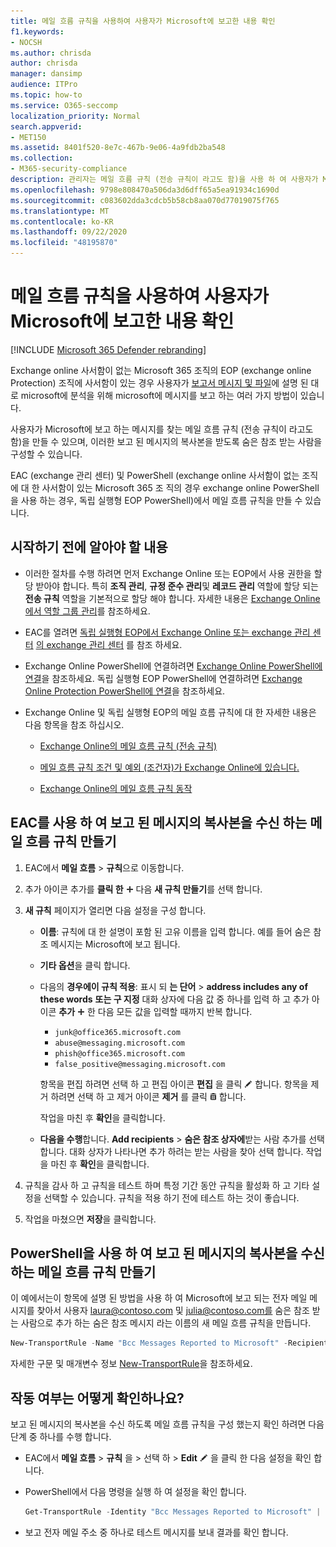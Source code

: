 ```yaml
---
title: 메일 흐름 규칙을 사용하여 사용자가 Microsoft에 보고한 내용 확인
f1.keywords:
- NOCSH
ms.author: chrisda
author: chrisda
manager: dansimp
audience: ITPro
ms.topic: how-to
ms.service: O365-seccomp
localization_priority: Normal
search.appverid:
- MET150
ms.assetid: 8401f520-8e7c-467b-9e06-4a9fdb2ba548
ms.collection:
- M365-security-compliance
description: 관리자는 메일 흐름 규칙 (전송 규칙이 라고도 함)을 사용 하 여 사용자가 Microsoft에 보고 하는 메시지의 복사본을 수신 하는 방법을 확인할 수 있습니다.
ms.openlocfilehash: 9798e808470a506da3d6dff65a5ea91934c1690d
ms.sourcegitcommit: c083602dda3cdcb5b58cb8aa070d77019075f765
ms.translationtype: MT
ms.contentlocale: ko-KR
ms.lasthandoff: 09/22/2020
ms.locfileid: "48195870"
---
```

# <a name="use-mail-flow-rules-to-see-what-your-users-are-reporting-to-microsoft"></a>메일 흐름 규칙을 사용하여 사용자가 Microsoft에 보고한 내용 확인

[!INCLUDE [Microsoft 365 Defender rebranding](../includes/microsoft-defender-for-office.md)]


Exchange online 사서함이 없는 Microsoft 365 조직의 EOP (exchange online Protection) 조직에 사서함이 있는 경우 사용자가 [보고서 메시지 및 파일](report-junk-email-messages-to-microsoft.md)에 설명 된 대로 microsoft에 분석을 위해 microsoft에 메시지를 보고 하는 여러 가지 방법이 있습니다.

사용자가 Microsoft에 보고 하는 메시지를 찾는 메일 흐름 규칙 (전송 규칙이 라고도 함)을 만들 수 있으며, 이러한 보고 된 메시지의 복사본을 받도록 숨은 참조 받는 사람을 구성할 수 있습니다.

EAC (exchange 관리 센터) 및 PowerShell (exchange online 사서함이 없는 조직에 대 한 사서함이 있는 Microsoft 365 조 직의 경우 exchange online PowerShell을 사용 하는 경우, 독립 실행형 EOP PowerShell)에서 메일 흐름 규칙을 만들 수 있습니다.

## <a name="what-do-you-need-to-know-before-you-begin"></a>시작하기 전에 알아야 할 내용

- 이러한 절차를 수행 하려면 먼저 Exchange Online 또는 EOP에서 사용 권한을 할당 받아야 합니다. 특히 **조직 관리**, **규정 준수 관리**및 **레코드 관리** 역할에 할당 되는 **전송 규칙** 역할을 기본적으로 할당 해야 합니다. 자세한 내용은 [Exchange Online에서 역할 그룹 관리](https://docs.microsoft.com/Exchange/permissions-exo/role-groups)를 참조하세요.

- EAC를 열려면 [독립 실행형 EOP에서 Exchange Online 또는 exchange 관리 센터](exchange-admin-center-in-exchange-online-protection-eop.md) [의 exchange 관리 센터](https://docs.microsoft.com/Exchange/exchange-admin-center) 를 참조 하세요.

- Exchange Online PowerShell에 연결하려면 [Exchange Online PowerShell에 연결](https://docs.microsoft.com/powershell/exchange/connect-to-exchange-online-powershell)을 참조하세요. 독립 실행형 EOP PowerShell에 연결하려면 [Exchange Online Protection PowerShell에 연결](https://docs.microsoft.com/powershell/exchange/connect-to-exchange-online-protection-powershell)을 참조하세요.

- Exchange Online 및 독립 실행형 EOP의 메일 흐름 규칙에 대 한 자세한 내용은 다음 항목을 참조 하십시오.

  - [Exchange Online의 메일 흐름 규칙 (전송 규칙)](https://docs.microsoft.com/Exchange/security-and-compliance/mail-flow-rules/mail-flow-rules)

  - [메일 흐름 규칙 조건 및 예외 (조건자)가 Exchange Online에 있습니다.](https://docs.microsoft.com/Exchange/security-and-compliance/mail-flow-rules/conditions-and-exceptions)

  - [Exchange Online의 메일 흐름 규칙 동작](https://docs.microsoft.com/Exchange/security-and-compliance/mail-flow-rules/mail-flow-rule-actions)

## <a name="use-the-eac-to-create-a-mail-flow-rule-to-receive-copies-of-reported-messages"></a>EAC를 사용 하 여 보고 된 메시지의 복사본을 수신 하는 메일 흐름 규칙 만들기

1. EAC에서 **메일 흐름** \> **규칙**으로 이동합니다.

2. 추가 아이콘 추가를 **클릭 한** ![ ](../../media/ITPro-EAC-AddIcon.png) 다음 **새 규칙 만들기**를 선택 합니다.

3. **새 규칙** 페이지가 열리면 다음 설정을 구성 합니다.

   - **이름**: 규칙에 대 한 설명이 포함 된 고유 이름을 입력 합니다. 예를 들어 숨은 참조 메시지는 Microsoft에 보고 됩니다.

   - **기타 옵션**을 클릭 합니다.

   - 다음의 **경우에이 규칙 적용**: 표시 되 **는 단어** \> **address includes any of these words** **또는 구 지정** 대화 상자에 다음 값 중 하나를 입력 하 고 추가 아이콘 **추가** ![ 를 클릭 ](../../media/ITPro-EAC-AddIcon.png) 한 다음 모든 값을 입력할 때까지 반복 합니다.

     - `junk@office365.microsoft.com`
     - `abuse@messaging.microsoft.com`
     - `phish@office365.microsoft.com`
     - `false_positive@messaging.microsoft.com`

     항목을 편집 하려면 선택 하 고 편집 아이콘 **편집** 을 클릭 ![ ](../../media/ITPro-EAC-EditIcon.png) 합니다. 항목을 제거 하려면 선택 하 고 제거 아이콘 **제거** 를 클릭 ![ ](../../media/ITPro-EAC-DeleteIcon.png) 합니다.

     작업을 마친 후 **확인**을 클릭합니다.

   - **다음을 수행**합니다. **Add recipients** \> **숨은 참조 상자에**받는 사람 추가를 선택 합니다. 대화 상자가 나타나면 추가 하려는 받는 사람을 찾아 선택 합니다. 작업을 마친 후 **확인**을 클릭합니다.

4. 규칙을 감사 하 고 규칙을 테스트 하며 특정 기간 동안 규칙을 활성화 하 고 기타 설정을 선택할 수 있습니다. 규칙을 적용 하기 전에 테스트 하는 것이 좋습니다.

5. 작업을 마쳤으면 **저장**을 클릭합니다.

## <a name="use-powershell-to-create-a-mail-flow-rule-to-receive-copies-of-reported-messages"></a>PowerShell을 사용 하 여 보고 된 메시지의 복사본을 수신 하는 메일 흐름 규칙 만들기

이 예에서는이 항목에 설명 된 방법을 사용 하 여 Microsoft에 보고 되는 전자 메일 메시지를 찾아서 사용자 laura@contoso.com 및 julia@contoso.com를 숨은 참조 받는 사람으로 추가 하는 숨은 참조 메시지 라는 이름의 새 메일 흐름 규칙을 만듭니다.

```powershell
New-TransportRule -Name "Bcc Messages Reported to Microsoft" -RecipientAddressContainsWords "junk@office365.microsoft.com","abuse@messaging.microsoft.com","phish@office365.microsoft.com","false_positive@messaging.microsoft.com" -BlindCopyTo "laura@contoso.com","julia@contoso.com".
```

자세한 구문 및 매개변수 정보 [New-TransportRule](https://docs.microsoft.com/powershell/module/exchange/new-transportrule)을 참조하세요.

## <a name="how-do-you-know-this-worked"></a>작동 여부는 어떻게 확인하나요?

보고 된 메시지의 복사본을 수신 하도록 메일 흐름 규칙을 구성 했는지 확인 하려면 다음 단계 중 하나를 수행 합니다.

- EAC에서 **메일 흐름** \> **규칙** 을 \> 선택 하 \> **Edit** ![ 고 편집 아이콘 편집 ](../../media/ITPro-EAC-EditIcon.png) 을 클릭 한 다음 설정을 확인 합니다.

- PowerShell에서 다음 명령을 실행 하 여 설정을 확인 합니다.

  ```powershell
  Get-TransportRule -Identity "Bcc Messages Reported to Microsoft" | Format-List
  ```

- 보고 전자 메일 주소 중 하나로 테스트 메시지를 보내 결과를 확인 합니다.
